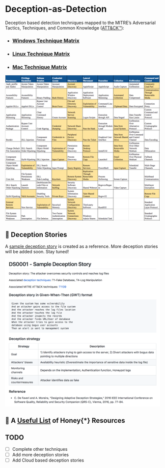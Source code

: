 # Deception-as-Detection
Deception based detection techniques mapped to the MITRE’s Adversarial Tactics, Techniques, and Common Knowledge ([ATT&CK™](https://attack.mitre.org)):

* ### [Windows Technique Matrix](Windows-matrix.md)
* ### [Linux Technique Matrix](Linux-matrix.md)
* ### [Mac Technique Matrix](Mac-matrix.md)

<img src="images/DaD_matrix.png" alt="DaD matrix" width="700"/>

## :notebook_with_decorative_cover: Deception Stories 
A [sample deception story](Deception_stories/DS0001.md) is created as a reference. More deception stories will be added soon. Stay tuned!

<img src="images/deception_story.png" alt="deception story" width="750"/>

## :honey_pot: A [Useful List](Useful_resources.md) of Honey{*} Resources

## TODO
- [ ] Complete other techniques
- [ ] Add more deception stories
- [ ] Add Cloud based deception stories
